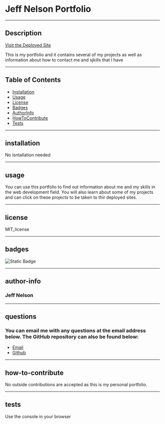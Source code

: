 # Jeff Nelson Portfolio

---

## Description

[Visit the Deployed Site](https://jeffreydne.github.io/Jeff-Nelson-Portfolio/)

This is my portfolio and it contains several of my projects as well as information about how to contact me and sjkills that I have

---

## Table of Contents

- [Installation](#installation)
- [Usage](#usage)
- [License](#license)
- [Badges](#badges)
- [AuthorInfo](#author-info)
- [HowToContribute](#how-to-contribute)
- [Tests](#tests)

---

## installation

No isntallation needed

---

## usage

You can use this portfolio to find out information about me and my skills in the web development field. You will also learn about some of my projects and can click on these projects to be taken to thir deployed sites. 

---

## license

MIT_license

---

## badges
![Static Badge](https://img.shields.io/badge/License-MIT_license-blue)

---

## author-info

### Jeff Nelson

---

## questions

### You can email me with any questions at the email address below. The GitHub repository can also be found below:

* [Email](jeffreydne@gmail.com)
* [Github](https://jeffreydne.github.io/Jeff-Nelson-Portfolio)

---

## how-to-contribute

No outside contributions are accepted as this is my personal portfolio.

---

## tests

Use the console in your browser